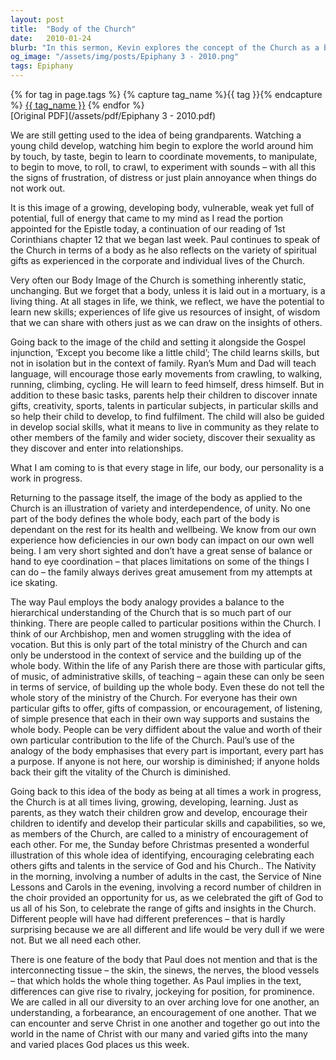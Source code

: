 ```yaml
---
layout: post
title:  "Body of the Church"
date:   2010-01-24
blurb: "In this sermon, Kevin explores the concept of the Church as a body. He emphasizes the importance of each member's unique gifts and their contribution to the overall health and vitality of the Church. He also highlights the Church's ongoing growth and development, likening it to a child learning and maturing within a family."
og_image: "/assets/img/posts/Epiphany 3 - 2010.png"
tags: Epiphany
---    
```

<div class="tag-pills">
  {% for tag in page.tags %}
    {% capture tag_name %}{{ tag }}{% endcapture %}
    <a href="{{ site.baseurl }}/tag/{{ tag_name }}" class="tag-pill">{{ tag_name }}</a>
  {% endfor %}
</div>
[Original PDF](/assets/pdf/Epiphany 3 - 2010.pdf)

We are still getting used to the idea of being grandparents. Watching a young child develop, watching him begin to explore the world around him by touch, by taste, begin to learn to coordinate movements, to manipulate, to begin to move, to roll, to crawl, to experiment with sounds – with all this the signs of frustration, of distress or just plain annoyance when things do not work out.

It is this image of a growing, developing body, vulnerable, weak yet full of potential, full of energy that came to my mind as I read the portion appointed for the Epistle today, a continuation of our reading of 1st Corinthians chapter 12 that we began last week. Paul continues to speak of the Church in terms of a body as he also reflects on the variety of spiritual gifts as experienced in the corporate and individual lives of the Church.

Very often our Body Image of the Church is something inherently static, unchanging. But we forget that a body, unless it is laid out in a mortuary, is a living thing. At all stages in life, we think, we reflect, we have the potential to learn new skills; experiences of life give us resources of insight, of wisdom that we can share with others just as we can draw on the insights of others.

Going back to the image of the child and setting it alongside the Gospel injunction, ‘Except you become like a little child’; The child learns skills, but not in isolation but in the context of family. Ryan’s Mum and Dad will teach language, will encourage those early movements from crawling, to walking, running, climbing, cycling. He will learn to feed himself, dress himself. But in addition to these basic tasks, parents help their children to discover innate gifts, creativity, sports, talents in particular subjects, in particular skills and so help their child to develop, to find fulfilment. The child will also be guided in develop social skills, what it means to live in community as they relate to other members of the family and wider society, discover their sexuality as they discover and enter into relationships.

What I am coming to is that every stage in life, our body, our personality is a work in progress.

Returning to the passage itself, the image of the body as applied to the Church is an illustration of variety and interdependence, of unity. No one part of the body defines the whole body, each part of the body is dependant on the rest for its health and wellbeing. We know from our own experience how deficiencies in our own body can impact on our own well being. I am very short sighted and don’t have a great sense of balance or hand to eye coordination – that places limitations on some of the things I can do – the family always derives great amusement from my attempts at ice skating.

The way Paul employs the body analogy provides a balance to the hierarchical understanding of the Church that is so much part of our thinking. There are people called to particular positions within the Church. I think of our Archbishop, men and women struggling with the idea of vocation. But this is only part of the total ministry of the Church and can only be understood in the context of service and the building up of the whole body. Within the life of any Parish there are those with particular gifts, of music, of administrative skills, of teaching – again these can only be seen in terms of service, of building up the whole body. Even these do not tell the whole story of the ministry of the Church. For everyone has their own particular gifts to offer, gifts of compassion, or encouragement, of listening, of simple presence that each in their own way supports and sustains the whole body. People can be very diffident about the value and worth of their own particular contribution to the life of the Church. Paul’s use of the analogy of the body emphasises that every part is important, every part has a purpose. If anyone is not here, our worship is diminished; if anyone holds back their gift the vitality of the Church is diminished.

Going back to this idea of the body as being at all times a work in progress, the Church is at all times living, growing, developing, learning. Just as parents, as they watch their children grow and develop, encourage their children to identify and develop their particular skills and capabilities, so we, as members of the Church, are called to a ministry of encouragement of each other. For me, the Sunday before Christmas presented a wonderful illustration of this whole idea of identifying, encouraging celebrating each others gifts and talents in the service of God and his Church.. The Nativity in the morning, involving a number of adults in the cast, the Service of Nine Lessons and Carols in the evening, involving a record number of children in the choir provided an opportunity for us, as we celebrated the gift of God to us all of his Son, to celebrate the range of gifts and insights in the Church. Different people will have had different preferences – that is hardly surprising because we are all different and life would be very dull if we were not. But we all need each other.

There is one feature of the body that Paul does not mention and that is the interconnecting tissue – the skin, the sinews, the nerves, the blood vessels – that which holds the whole thing together. As Paul implies in the text, differences can give rise to rivalry, jockeying for position, for prominence. We are called in all our diversity to an over arching love for one another, an understanding, a forbearance, an encouragement of one another. That we can encounter and serve Christ in one another and together go out into the world in the name of Christ with our many and varied gifts into the many and varied places God places us this week.
